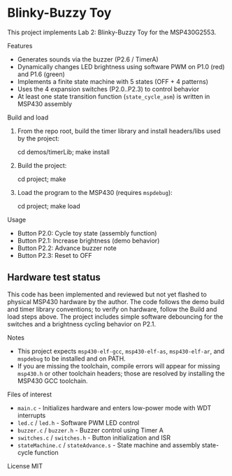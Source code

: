 # Blinky-Buzzy Toy

This project implements Lab 2: Blinky-Buzzy Toy for the MSP430G2553.

Features
- Generates sounds via the buzzer (P2.6 / TimerA)
- Dynamically changes LED brightness using software PWM on P1.0 (red) and P1.6 (green)
- Implements a finite state machine with 5 states (OFF + 4 patterns)
- Uses the 4 expansion switches (P2.0..P2.3) to control behavior
- At least one state transition function (`state_cycle_asm`) is written in MSP430 assembly

Build and load

1. From the repo root, build the timer library and install headers/libs used by the project:

    cd demos/timerLib; make install

2. Build the project:

    cd project; make

3. Load the program to the MSP430 (requires `mspdebug`):

    cd project; make load

Usage
- Button P2.0: Cycle toy state (assembly function)
- Button P2.1: Increase brightness (demo behavior)
- Button P2.2: Advance buzzer note
- Button P2.3: Reset to OFF

Hardware test status
--------------------
This code has been implemented and reviewed but not yet flashed to physical MSP430 hardware by the author. The code follows the demo build and timer library conventions; to verify on hardware, follow the Build and load steps above. The project includes simple software debouncing for the switches and a brightness cycling behavior on P2.1.

Notes
- This project expects `msp430-elf-gcc`, `msp430-elf-as`, `msp430-elf-ar`, and `mspdebug` to be installed and on PATH.
- If you are missing the toolchain, compile errors will appear for missing `msp430.h` or other toolchain headers; those are resolved by installing the MSP430 GCC toolchain.

Files of interest
- `main.c` - Initializes hardware and enters low-power mode with WDT interrupts
- `led.c` / `led.h` - Software PWM LED control
- `buzzer.c` / `buzzer.h` - Buzzer control using Timer A
- `switches.c` / `switches.h` - Button initialization and ISR
- `stateMachine.c` / `stateAdvance.s` - State machine and assembly state-cycle function

License
MIT
